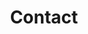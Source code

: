 ---
# An instance of the Contact widget.
# Documentation: https://hugoblox.com/docs/page-builder/
widget: contact

# This file represents a page section.
headless: true
active: false  # Set to false to remove from site

# Order that this section appears on the page.
weight: 130

title: Contact
subtitle:

content:
  # Contact (edit or remove options as required)
  email: sbonelo.mdluli@gmail.com
  phone:
  address:
    street:
    city: Johannesburg
    region: Gauteng
    postcode:
    country: South Africa
    country_code: ZA
  coordinates:
    latitude:
    longitude:
  directions:
  office_hours:
  appointment_url:
  #contact_links:

  # Automatically link email and phone or display as text?
  autolink: true

  # Email form provider
  form:
    provider: netlify
    formspree:
      id:
    netlify:
      # Enable CAPTCHA challenge to reduce spam?
      captcha: false

design:
  columns: '2'
---
